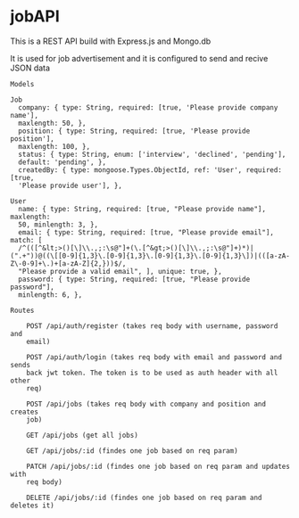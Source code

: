 # jobAPI

This is a REST API build with Express.js and Mongo.db

It is used for job advertisement and it is configured to send and recive
      JSON data
    
    Models
    
    Job
      company: { type: String, required: [true, 'Please provide company name'],
      maxlength: 50, },
      position: { type: String, required: [true, 'Please provide position'],
      maxlength: 100, },
      status: { type: String, enum: ['interview', 'declined', 'pending'],
      default: 'pending', },
      createdBy: { type: mongoose.Types.ObjectId, ref: 'User', required: [true,
      'Please provide user'], },
      
    User
      name: { type: String, required: [true, "Please provide name"], maxlength:
      50, minlength: 3, },
      email: { type: String, required: [true, "Please provide email"], match: [
      /^(([^&lt;>()[\]\\.,;:\s@"]+(\.[^&gt;>()[\]\\.,;:\s@"]+)*)|(".+"))@((\[[0-9]{1,3}\.[0-9]{1,3}\.[0-9]{1,3}\.[0-9]{1,3}\])|(([a-zA-Z\-0-9]+\.)+[a-zA-Z]{2,}))$/,
      "Please provide a valid email", ], unique: true, },
      password: { type: String, required: [true, "Please provide password"],
      minlength: 6, },
      
    Routes

        POST /api/auth/register (takes req body with username, password and
        email)
        
        POST /api/auth/login (takes req body with email and password and sends
        back jwt token. The token is to be used as auth header with all other
        req)
        
        POST /api/jobs (takes req body with company and position and creates
        job)
        
        GET /api/jobs (get all jobs)
        
        GET /api/jobs/:id (findes one job based on req param)

        PATCH /api/jobs/:id (findes one job based on req param and updates with
        req body)
        
        DELETE /api/jobs/:id (findes one job based on req param and deletes it)
